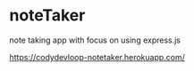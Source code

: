 # noteTaker
note taking app  with focus on using express.js

https://codydevloop-notetaker.herokuapp.com/
